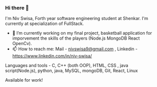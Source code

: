 ### Hi there 👋
I'm Niv Swisa, Forth year software engineering student at Shenkar.
I'm currently at specialization of FullStack.
- 🔭 I’m currently working on my final project, basketball application for imporvement the skills of the players (Node.js MongoDB React OpenCv).
- 📫 How to reach me: Mail - nivswisa9@gmail.com , Linkedin - https://www.linkedin.com/in/niv-swisa/

Languages and tools - 
C, C++ (both OOP), HTML, CSS , java script(Node.js), python, java, MySQL, mongoDB, Git, React, Linux

Available for work!
